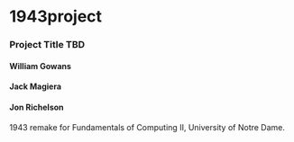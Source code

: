 1943project
===========

### Project Title TBD
#### William Gowans
#### Jack Magiera
#### Jon Richelson

1943 remake for Fundamentals of Computing II, University of Notre Dame.
